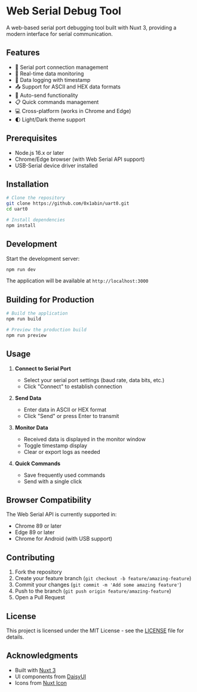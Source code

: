 # Web Serial Debug Tool

A web-based serial port debugging tool built with Nuxt 3, providing a modern interface for serial communication.

## Features

- 🔌 Serial port connection management
- 📡 Real-time data monitoring
- 💾 Data logging with timestamp
- 📤 Support for ASCII and HEX data formats
- 🔄 Auto-send functionality
- 📋 Quick commands management
- 💻 Cross-platform (works in Chrome and Edge)
- 🌓 Light/Dark theme support

## Prerequisites

- Node.js 16.x or later
- Chrome/Edge browser (with Web Serial API support)
- USB-Serial device driver installed

## Installation

```bash
# Clone the repository
git clone https://github.com/0x1abin/uart0.git
cd uart0

# Install dependencies
npm install
```

## Development

Start the development server:

```bash
npm run dev
```

The application will be available at `http://localhost:3000`

## Building for Production

```bash
# Build the application
npm run build

# Preview the production build
npm run preview
```

## Usage

1. **Connect to Serial Port**
   - Select your serial port settings (baud rate, data bits, etc.)
   - Click "Connect" to establish connection

2. **Send Data**
   - Enter data in ASCII or HEX format
   - Click "Send" or press Enter to transmit

3. **Monitor Data**
   - Received data is displayed in the monitor window
   - Toggle timestamp display
   - Clear or export logs as needed

4. **Quick Commands**
   - Save frequently used commands
   - Send with a single click

## Browser Compatibility

The Web Serial API is currently supported in:
- Chrome 89 or later
- Edge 89 or later
- Chrome for Android (with USB support)

## Contributing

1. Fork the repository
2. Create your feature branch (`git checkout -b feature/amazing-feature`)
3. Commit your changes (`git commit -m 'Add some amazing feature'`)
4. Push to the branch (`git push origin feature/amazing-feature`)
5. Open a Pull Request

## License

This project is licensed under the MIT License - see the [LICENSE](LICENSE) file for details.

## Acknowledgments

- Built with [Nuxt 3](https://nuxt.com/)
- UI components from [DaisyUI](https://daisyui.com/)
- Icons from [Nuxt Icon](https://github.com/nuxt-modules/icon)
